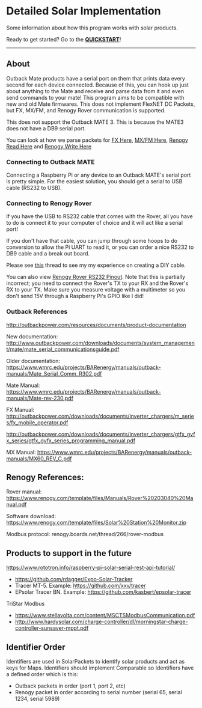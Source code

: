 # Detailed Solar Implementation
Some information about how this program works with solar products.

Ready to get started? Go to the **[QUICKSTART](../docs/quickstart.md)**!

---

## About
Outback Mate products have a serial port on them that prints data every second for each device connected.
Because of this, you can hook up just about anything to the Mate and receive and parse data from it and even send
commands to your mate! This program aims to be compatible with new and old Mate firmwares. This does not implement
FlexNET DC Packets, but FX, MX/FM, and Renogy Rover communication is supported.

This does not support the Outback MATE 3. This is because the MATE3 does not have a DB9 serial port.

You can look at how we parse packets for 
[FX Here](../core/src/main/java/me/retrodaredevil/solarthing/solar/outback/fx/FXStatusPackets.java),
[MX/FM Here](../core/src/main/java/me/retrodaredevil/solarthing/solar/outback/mx/MXStatusPackets.java),
[Renogy Read Here](../core/src/main/java/me/retrodaredevil/solarthing/solar/renogy/rover/modbus/RoverModbusSlaveRead.java) and
[Renogy Write Here](../core/src/main/java/me/retrodaredevil/solarthing/solar/renogy/rover/modbus/RoverModbusSlaveWrite.java)

### Connecting to Outback MATE
Connecting a Raspberry Pi or any device to an Outback MATE's serial port is pretty simple. For the easiest solution,
you should get a serial to USB cable (RS232 to USB).

### Connecting to Renogy Rover
If you have the USB to RS232 cable that comes with the Rover, all you have to do is connect it to your computer of
choice and it will act like a serial port!

If you don't have that cable, you can jump through some hoops to do conversion to allow the Pi UART to read it, or you can order a nice RS232 to DB9 cable and a break out board.

Please see [this](http://renogy.boards.net/thread/535/using-rj11-cable-connect-raspberry) thread to see my my experience on creating a DIY cable.

You can also view [Renogy Rover RS232 Pinout](resources/renogy_rover_rs232_pinout.png). Note that this is partially incorrect;
you need to connect the Rover's TX to your RX and the Rover's RX to your TX. Make sure you measure voltage
with a multimeter so you don't send 15V through a Raspberry Pi's GPIO like I did!

### Outback References
http://outbackpower.com/resources/documents/product-documentation

New documentation:
http://www.outbackpower.com/downloads/documents/system_management/mate/mate_serial_communicationsguide.pdf

Older documentation:
https://www.wmrc.edu/projects/BARenergy/manuals/outback-manuals/Mate_Serial_Comm_R302.pdf

Mate Manual:
https://www.wmrc.edu/projects/BARenergy/manuals/outback-manuals/Mate-rev-230.pdf

FX Manual:
http://outbackpower.com/downloads/documents/inverter_chargers/m_series/fx_mobile_operator.pdf

http://outbackpower.com/downloads/documents/inverter_chargers/gtfx_gvfx_series/gtfx_gvfx_series_programming_manual.pdf

MX Manual:
https://www.wmrc.edu/projects/BARenergy/manuals/outback-manuals/MX60_REV_C.pdf


## Renogy References:
Rover manual: https://www.renogy.com/template/files/Manuals/Rover%20203040%20Manual.pdf

Software download: https://www.renogy.com/template/files/Solar%20Station%20Monitor.zip

Modbus protocol: renogy.boards.net/thread/266/rover-modbus

## Products to support in the future

https://www.rototron.info/raspberry-pi-solar-serial-rest-api-tutorial/
* https://github.com/rdagger/Expo-Solar-Tracker
* Tracer MT-5. Example: https://github.com/xxv/tracer
* EPsolar Tracer BN. Example: https://github.com/kasbert/epsolar-tracer

TriStar Modbus
* https://www.stellavolta.com/content/MSCTSModbusCommunication.pdf
* http://www.hardysolar.com/charge-controller/dl/morningstar-charge-controller-sunsaver-mppt.pdf

## Identifier Order
Identifiers are used in SolarPackets to identify solar products and act as keys for Maps. Identifiers should
implement Comparable<Identifier> so Identifiers have a defined order which is this:

* Outback packets in order (port 1, port 2, etc)
* Renogy packet in order according to serial number (serial 65, serial 1234, serial 5989)
